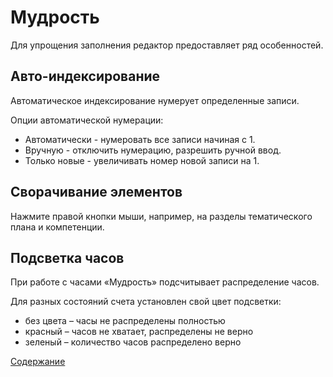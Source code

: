# Мудрость

Для упрощения заполнения редактор предоставляет ряд особенностей.

## Авто-индексирование

Автоматическое индексирование нумерует определенные записи.

Опции автоматической нумерации:

- Автоматически - нумеровать все записи начиная с 1.
- Вручную - отключить нумерацию, разрешить ручной ввод.
- Только новые - увеличивать номер новой записи на 1.

## Сворачивание элементов

Нажмите правой кнопки мыши, например, на разделы тематического плана и компетенции.

## Подсветка часов

При работе с часами «Мудрость» подсчитывает распределение часов.

Для разных состояний счета установлен свой цвет подсветки:
- без цвета – часы не распределены полностью
- красный – часов не хватает, распределены не верно
- зеленый – количество часов распределено верно

[Содержание](https://github.com/Alexxx180/Wisdom/blob/master/Instruction/Wisdom/Contents.md)
